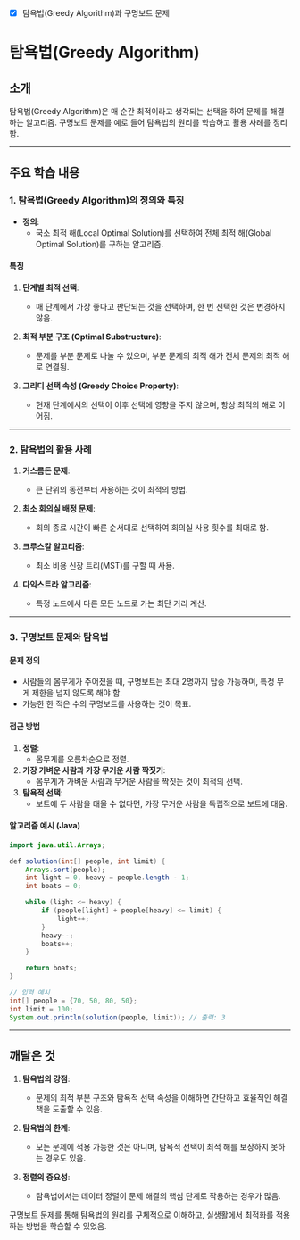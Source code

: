 - [x] 탐욕법(Greedy Algorithm)과 구명보트 문제

# 탐욕법(Greedy Algorithm)

## 소개
탐욕법(Greedy Algorithm)은 매 순간 최적이라고 생각되는 선택을 하여 문제를 해결하는 알고리즘. 구명보트 문제를 예로 들어 탐욕법의 원리를 학습하고 활용 사례를 정리함.

---

## 주요 학습 내용

### 1. 탐욕법(Greedy Algorithm)의 정의와 특징
- **정의**:
  - 국소 최적 해(Local Optimal Solution)를 선택하여 전체 최적 해(Global Optimal Solution)를 구하는 알고리즘.

#### 특징
1. **단계별 최적 선택**:
   - 매 단계에서 가장 좋다고 판단되는 것을 선택하며, 한 번 선택한 것은 변경하지 않음.

2. **최적 부분 구조 (Optimal Substructure)**:
   - 문제를 부분 문제로 나눌 수 있으며, 부분 문제의 최적 해가 전체 문제의 최적 해로 연결됨.

3. **그리디 선택 속성 (Greedy Choice Property)**:
   - 현재 단계에서의 선택이 이후 선택에 영향을 주지 않으며, 항상 최적의 해로 이어짐.

---

### 2. 탐욕법의 활용 사례
1. **거스름돈 문제**:
   - 큰 단위의 동전부터 사용하는 것이 최적의 방법.

2. **최소 회의실 배정 문제**:
   - 회의 종료 시간이 빠른 순서대로 선택하여 회의실 사용 횟수를 최대로 함.

3. **크루스칼 알고리즘**:
   - 최소 비용 신장 트리(MST)를 구할 때 사용.

4. **다익스트라 알고리즘**:
   - 특정 노드에서 다른 모든 노드로 가는 최단 거리 계산.

---

### 3. 구명보트 문제와 탐욕법
#### 문제 정의
- 사람들의 몸무게가 주어졌을 때, 구명보트는 최대 2명까지 탑승 가능하며, 특정 무게 제한을 넘지 않도록 해야 함.
- 가능한 한 적은 수의 구명보트를 사용하는 것이 목표.

#### 접근 방법
1. **정렬**:
   - 몸무게를 오름차순으로 정렬.
2. **가장 가벼운 사람과 가장 무거운 사람 짝짓기**:
   - 몸무게가 가벼운 사람과 무거운 사람을 짝짓는 것이 최적의 선택.
3. **탐욕적 선택**:
   - 보트에 두 사람을 태울 수 없다면, 가장 무거운 사람을 독립적으로 보트에 태움.

#### 알고리즘 예시 (Java)
```java
import java.util.Arrays;

def solution(int[] people, int limit) {
    Arrays.sort(people);
    int light = 0, heavy = people.length - 1;
    int boats = 0;

    while (light <= heavy) {
        if (people[light] + people[heavy] <= limit) {
            light++;
        }
        heavy--;
        boats++;
    }

    return boats;
}

// 입력 예시
int[] people = {70, 50, 80, 50};
int limit = 100;
System.out.println(solution(people, limit)); // 출력: 3
```

---

## 깨달은 것
1. **탐욕법의 강점**:
   - 문제의 최적 부분 구조와 탐욕적 선택 속성을 이해하면 간단하고 효율적인 해결책을 도출할 수 있음.

2. **탐욕법의 한계**:
   - 모든 문제에 적용 가능한 것은 아니며, 탐욕적 선택이 최적 해를 보장하지 못하는 경우도 있음.

3. **정렬의 중요성**:
   - 탐욕법에서는 데이터 정렬이 문제 해결의 핵심 단계로 작용하는 경우가 많음.

구명보트 문제를 통해 탐욕법의 원리를 구체적으로 이해하고, 실생활에서 최적화를 적용하는 방법을 학습할 수 있었음.

